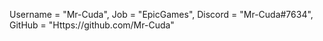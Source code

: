 Username = "Mr-Cuda",
Job = "EpicGames",
Discord = "Mr-Cuda#7634",
GitHub = "Https://github.com/Mr-Cuda"
